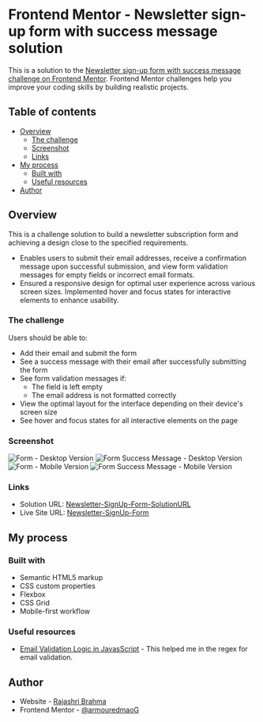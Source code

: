 # Frontend Mentor - Newsletter sign-up form with success message solution

This is a solution to the [Newsletter sign-up form with success message challenge on Frontend Mentor](https://www.frontendmentor.io/challenges/newsletter-signup-form-with-success-message-3FC1AZbNrv). Frontend Mentor challenges help you improve your coding skills by building realistic projects.

## Table of contents

- [Overview](#overview)
  - [The challenge](#the-challenge)
  - [Screenshot](#screenshot)
  - [Links](#links)
- [My process](#my-process)
  - [Built with](#built-with)
  - [Useful resources](#useful-resources)
- [Author](#author)

## Overview

This is a challenge solution to build a newsletter subscription form and achieving a design close to the specified requirements.
<br/>

- Enables users to submit their email addresses, receive a confirmation message upon successful submission, and view form validation messages for empty fields or incorrect email formats.
- Ensured a responsive design for optimal user experience across various screen sizes. Implemented hover and focus states for interactive elements to enhance usability.

### The challenge

Users should be able to:

- Add their email and submit the form
- See a success message with their email after successfully submitting the form
- See form validation messages if:
  - The field is left empty
  - The email address is not formatted correctly
- View the optimal layout for the interface depending on their device's screen size
- See hover and focus states for all interactive elements on the page

### Screenshot

![Form - Desktop Version](https://github.com/armouredmaoG/Newsletter-SignUp/blob/master/solution-screenshots/Desktop-solution.png?raw=true)
![Form Success Message - Desktop Version](./solution-screenshots\DesktopSuccess-solution.png)
![Form - Mobile Version](./solution-screenshots\Mobile-solution.png)
![Form Success Message - Mobile Version](./solution-screenshots\MobileSuccess-solution.png)

### Links

- Solution URL: [Newsletter-SignUp-Form-SolutionURL](https://your-solution-url.com)
- Live Site URL: [Newsletter-SignUp-Form](https://your-live-site-url.com)

## My process

### Built with

- Semantic HTML5 markup
- CSS custom properties
- Flexbox
- CSS Grid
- Mobile-first workflow

### Useful resources

- [Email Validation Logic in JavasScript](https://www.simplilearn.com/tutorials/javascript-tutorial/email-validation-in-javascript) - This helped me in the regex for email validation.

## Author

- Website - [Rajashri Brahma](https://www.your-site.com)
- Frontend Mentor - [@armouredmaoG](https://www.frontendmentor.io/profile/armouredmaoG)
